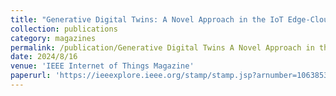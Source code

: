 ```yaml
---
title: "Generative Digital Twins: A Novel Approach in the IoT Edge-Cloud Continuum"
collection: publications
category: magazines
permalink: /publication/Generative Digital Twins A Novel Approach in the IoT Edge-Cloud Continuum
date: 2024/8/16
venue: 'IEEE Internet of Things Magazine'
paperurl: 'https://ieeexplore.ieee.org/stamp/stamp.jsp?arnumber=10638534'
---
```

